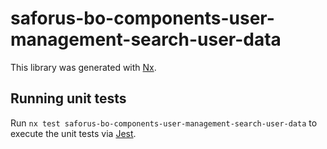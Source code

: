 # saforus-bo-components-user-management-search-user-data

This library was generated with [Nx](https://nx.dev).

## Running unit tests

Run `nx test saforus-bo-components-user-management-search-user-data` to execute the unit tests via [Jest](https://jestjs.io).
